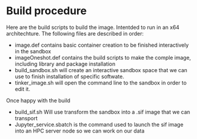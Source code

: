 
# Build procedure
Here are the build scripts to build the image. Intentded to run in an x64 architechture. The following files are described in order:
- image.def contains basic container creation to be finished interactively in the sandbox
- imageOneshot.def contains the build scripts to make the comple image, including library and package installation
- build_sandbox.sh will create an interactive sandbox space that we can use to finish installation of specific softwate.
- tinker_image.sh will open the command line to the sandbox in order to edit it.

Once happy with the build
- build_sif.sh Will use transform the sandbox into a .sif image that we can transport
- Jupyter_service.sbatch is the command used to launch the sif image into an HPC server node so we can work on our data
